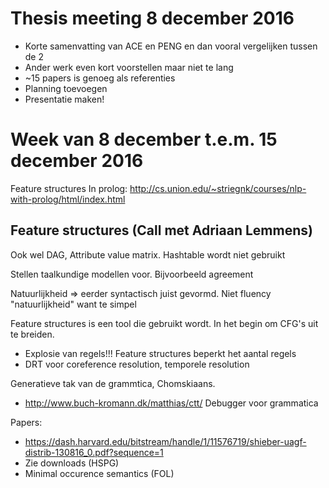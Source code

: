 # Thesis meeting 8 december 2016

- Korte samenvatting van ACE en PENG en dan vooral vergelijken tussen de 2
- Ander werk even kort voorstellen maar niet te lang
- ~15 papers is genoeg als referenties
- Planning toevoegen
- Presentatie maken!

# Week van 8 december t.e.m. 15 december 2016

Feature structures In prolog: http://cs.union.edu/~striegnk/courses/nlp-with-prolog/html/index.html
## Feature structures (Call met Adriaan Lemmens)
Ook wel DAG, Attribute value matrix. Hashtable wordt niet gebruikt

Stellen taalkundige modellen voor. Bijvoorbeeld agreement

Natuurlijkheid => eerder syntactisch juist gevormd. Niet fluency "natuurlijkheid" want te simpel

Feature structures is een tool die gebruikt wordt. In het begin om CFG's uit te breiden. 

- Explosie van regels!!! Feature structures beperkt het aantal regels
- DRT voor coreference resolution, temporele resolution

Generatieve tak van de grammtica, Chomskiaans.

- http://www.buch-kromann.dk/matthias/ctt/ Debugger voor grammatica

Papers:
- https://dash.harvard.edu/bitstream/handle/1/11576719/shieber-uagf-distrib-130816_0.pdf?sequence=1
- Zie downloads (HSPG)
- Minimal occurence semantics (FOL)
